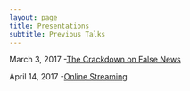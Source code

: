 ```yaml
---
layout: page
title: Presentations
subtitle: Previous Talks
--- 
```


March 3, 2017 -[The Crackdown on False News](http://cdn.rawgit.com/myersj451/FS102-news_presentation-myersj451/master/fake_news3.html#/)

April 14, 2017 -[Online Streaming](http://cdn.rawgit.com/myersj451/FS102-piracy_presentation-myersj451/master/piracy33.html#/)
